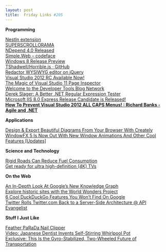 ```yaml
---
layout: post
title:  Friday Links #205
---
```

**Programming**

[NestIn extension](http://visualstudiogallery.msdn.microsoft.com/9d6ef0ce-2bef-4a82-9a84-7718caa5bb45)   
[SUPERSCROLLORAMA](http://johnpolacek.github.com/superscrollorama/)   
[NDepend 4.0 Released](http://geekswithblogs.net/tonyt/archive/2012/05/27/149749.aspx)   
[Simple.Web – codeface](http://blog.markrendle.net/2012/06/01/simple-web/)   
[Windows 8 Release Preview](http://windows.microsoft.com/en-US/windows-8/release-preview?SignedIn=1)   
[TShadwell/Horrible.js · GitHub](https://github.com/TShadwell/Horrible.js)   
[Redactor WYSIWYG editor on jQuery](http://redactorjs.com/)   
[Visual Studio 2012 RC Available Now!](http://blogs.msdn.com/b/visualstudio/archive/2012/05/31/visual-studio-2012-rc-available-now.aspx)   
[The Magic of Visual Studio 11 Page Inspector](http://www.dotnetcurry.com/ShowArticle.aspx?ID=812)   
[Welcome to the Developer Tools Blog Network](http://blogs.msdn.com/b/visualstudio/archive/2012/05/30/welcome-to-the-developer-tools-blog-network.aspx)   
[Derek Slager: A Better .NET Regular Expression Tester](http://derekslager.com/blog/posts/2007/09/a-better-dotnet-regular-expression-tester.ashx)   
[Microsoft IIS 8.0 Express Release Candidate is Released!](http://blogs.msdn.com/b/robert_mcmurray/archive/2012/05/31/microsoft-iis-8-0-express-release-candidate-is-released.aspx)   
[**How To Prevent Visual Studio 2012 ALL CAPS Menus! : Richard Banks - Agile and .NET**](http://www.richard-banks.org/2012/06/how-to-prevent-visual-studio-2012-all.html)

**Applications**

[Design & Export Beautiful Diagrams From Your Browser With Creately](http://www.makeuseof.com/tag/design-export-beautiful-diagrams-from-your-browser-with-creately/)   
[WindowFX 5 Is Now Out With New Window Animations And Other Cool Features [Updates]](http://www.makeuseof.com/tag/windowfx-5-is-now-out-with-new-window-animations-and-other-cool-features-updates/)

**Science and Technology**

[Rigid Roads Can Reduce Fuel Consumption](http://www.wired.com/autopia/2012/05/rigid-roads-can-reduce-fuel-consumption/)   
[Get ready for ultra high-definition (4K) TVs](http://news.consumerreports.org/electronics/2012/05/get-ready-for-ultra-high-definition-4k-tvs.html?EXTKEY=I72RSE0)

**On the Web**

[An In-Depth Look At Google’s New Knowledge Graph](http://www.makeuseof.com/tag/an-in-depth-look-at-googles-new-knowledge-graph/)   
[Explore historic sites with the World Wonders Project](http://googleblog.blogspot.com/2012/05/explore-historic-sites-with-world.html)   
[6 Cool DuckDuckGo Features You Won’t Find On Google](http://www.makeuseof.com/tag/6-really-cool-things-you-can-do-with-duckduckgo/)   
[Twitter Rolls Twitter.com Back to a Server-Side Architecture @ API Evangelist](http://www.apievangelist.com/2012/05/29/twitter-rolls-twitter.com-back-to-a-server-side-architecture/index.php)

**Stuff I Just Like**

[Feather PaRaDa Nail Clipper](http://www.kk.org/cooltools/archives/006214.php)   
[Video: Japanese Dentist Invents Self-Stirring Whirlpool Pot](http://www.popsci.com/technology/article/2012-05/japanese-dentist-invents-self-stirring-whirlpool-pot)   
[Exclusive: This Is the Gyro-Stabilized, Two-Wheeled Future of Transportation](http://www.wired.com/autopia/2012/05/lit-motors-c1/)
